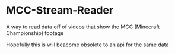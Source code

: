 # MCC-Stream-Reader

A way to read data off of videos that show the MCC (Minecraft Championship) footage

Hopefully this is will beacome obsolete to an api for the same data
